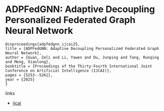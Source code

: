 # ADPFedGNN: Adaptive Decoupling Personalized Federated Graph Neural Network

```
@inproceedings{adpfedgnn_ijcai25,
title = {ADPFedGNN: Adaptive Decoupling Personalized Federated Graph Neural Network},
author = {Guan, Zeli and Li, Yawen and Du, Junping and Tang, Runqing and Meng, Xiaolong},
booktitle = {Proceedings of the Thirty-Fourth International Joint Conference on Artificial Intelligence (IJCAI)},
pages = {5253--5261},
year = {2025}
}
```

links
- [ijcai](https://www.ijcai.org/proceedings/2025/585)
